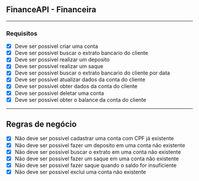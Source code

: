 ## FinanceAPI - Financeira

---

### Requisitos

- [x] Deve ser possivel criar uma conta
- [x] Deve ser possivel buscar o extrato bancario do cliente
- [x] Deve ser possivel realizar um deposito
- [x] Deve ser possivel realizar um saque
- [x] Deve ser possivel buscar o extrato bancario do cliente por data
- [x] Deve ser possivel atualizar dados da conta do cliente
- [x] Deve ser possivel obter dados da conta do cliente
- [x] Deve ser possivel deletar uma conta
- [x] Deve ser possivel obter o balance da conta do cliente

---

## Regras de negócio

- [x] Não deve ser possivel cadastrar uma conta com CPF já existente
- [x] Não deve ser possivel fazer um deposito em uma conta não existente
- [x] Não deve ser possivel buscar o extrato em uma conta não existente
- [x] Não deve ser possivel fazer um saque em uma conta não existente
- [x] Não deve ser possivel fazer saque quando o saldo for insuficiente
- [x] Não deve ser possivel exclui uma conta não existente
